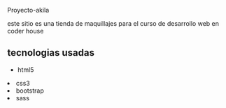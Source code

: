 <hi1>Proyecto-akila</hi1>
<p>este sitio es una tienda de maquillajes para el curso de desarrollo web en coder house</p>

<h2>tecnologias usadas</h2>
<ul>
<li>html5</ul>
<li>css3</ul>
<li>bootstrap</ul>
<li>sass</ul>
</ul>